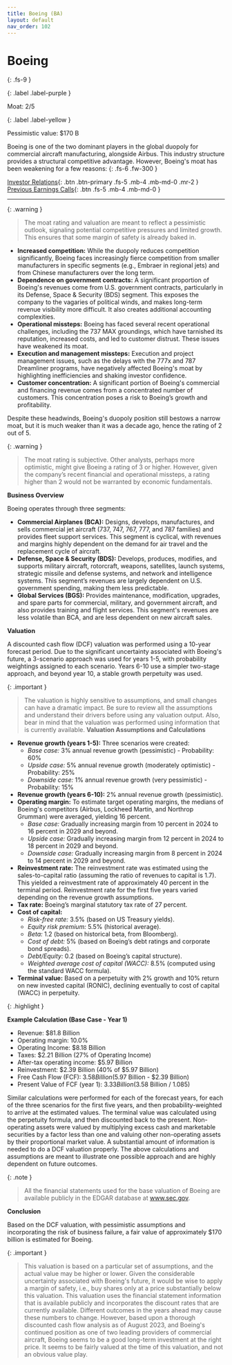 ```yaml
---
title: Boeing (BA)
layout: default
nav_order: 102
---
```


# Boeing
{: .fs-9 }

{: .label .label-purple }

Moat: 2/5

{: .label .label-yellow }

Pessimistic value: $170 B

Boeing is one of the two dominant players in the global duopoly for commercial aircraft manufacturing, alongside Airbus. This industry structure provides a structural competitive advantage. However, Boeing's moat has been weakening for a few reasons:
{: .fs-6 .fw-300 }

[Investor Relations](https://www.google.com/search?q=BA+investor+relations){: .btn .btn-primary .fs-5 .mb-4 .mb-md-0 .mr-2 }
[Previous Earnings Calls](https://discountingcashflows.com/company/BA/transcripts/){: .btn .fs-5 .mb-4 .mb-md-0 }

---

{: .warning } 
>The moat rating and valuation are meant to reflect a pessimistic outlook, signaling potential competitive pressures and limited growth. This ensures that some margin of safety is already baked in.


* **Increased competition:** While the duopoly reduces competition significantly, Boeing faces increasingly fierce competition from smaller manufacturers in specific segments (e.g., Embraer in regional jets) and from Chinese manufacturers over the long term.
* **Dependence on government contracts:** A significant proportion of Boeing's revenues come from U.S. government contracts, particularly in its Defense, Space & Security (BDS) segment. This exposes the company to the vagaries of political winds, and makes long-term revenue visibility more difficult. It also creates additional accounting complexities.
* **Operational missteps:** Boeing has faced several recent operational challenges, including the 737 MAX groundings, which have tarnished its reputation, increased costs, and led to customer distrust. These issues have weakened its moat.
* **Execution and management missteps:** Execution and project management issues, such as the delays with the 777x and 787 Dreamliner programs, have negatively affected Boeing's moat by highlighting inefficiencies and shaking investor confidence.
* **Customer concentration:**  A significant portion of Boeing's commercial and financing revenue comes from a concentrated number of customers. This concentration poses a risk to Boeing’s growth and profitability. 

Despite these headwinds, Boeing's duopoly position still bestows a narrow moat, but it is much weaker than it was a decade ago, hence the rating of 2 out of 5.

{: .warning }
>  The moat rating is subjective. Other analysts, perhaps more optimistic, might give Boeing a rating of 3 or higher. However, given the company’s recent financial and operational missteps, a rating higher than 2 would not be warranted by economic fundamentals.

**Business Overview**

Boeing operates through three segments:

* **Commercial Airplanes (BCA):** Designs, develops, manufactures, and sells commercial jet aircraft (737, 747, 767, 777, and 787 families) and provides fleet support services. This segment is cyclical, with revenues and margins highly dependent on the demand for air travel and the replacement cycle of aircraft.
* **Defense, Space & Security (BDS):** Develops, produces, modifies, and supports military aircraft, rotorcraft, weapons, satellites, launch systems, strategic missile and defense systems, and network and intelligence systems. This segment’s revenues are largely dependent on U.S. government spending, making them less predictable.
* **Global Services (BGS):** Provides maintenance, modification, upgrades, and spare parts for commercial, military, and government aircraft, and also provides training and flight services. This segment's revenues are less volatile than BCA, and are less dependent on new aircraft sales.

**Valuation**

A discounted cash flow (DCF) valuation was performed using a 10-year forecast period. Due to the significant uncertainty associated with Boeing's future, a 3-scenario approach was used for years 1-5, with probability weightings assigned to each scenario. Years 6-10 use a simpler two-stage approach, and beyond year 10, a stable growth perpetuity was used.

{: .important }
>  The valuation is highly sensitive to assumptions, and small changes can have a dramatic impact. Be sure to review all the assumptions and understand their drivers before using any valuation output. Also, bear in mind that the valuation was performed using information that is currently available.
**Valuation Assumptions and Calculations**

* **Revenue growth (years 1-5):** Three scenarios were created:
    * *Base case:* 3% annual revenue growth (pessimistic) - Probability: 60%
    * *Upside case:* 5% annual revenue growth (moderately optimistic) - Probability: 25%
    * *Downside case:* 1% annual revenue growth (very pessimistic) - Probability: 15%
* **Revenue growth (years 6-10):** 2% annual revenue growth (pessimistic).
* **Operating margin:** To estimate target operating margins, the medians of Boeing's competitors (Airbus, Lockheed Martin, and Northrop Grumman) were averaged, yielding 16 percent.
    * *Base case:* Gradually increasing margin from 10 percent in 2024 to 16 percent in 2029 and beyond.
    * *Upside case:* Gradually increasing margin from 12 percent in 2024 to 18 percent in 2029 and beyond.
    * *Downside case:* Gradually increasing margin from 8 percent in 2024 to 14 percent in 2029 and beyond.
* **Reinvestment rate:** The reinvestment rate was estimated using the sales-to-capital ratio (assuming the ratio of revenues to capital is 1.7). This yielded a reinvestment rate of approximately 40 percent in the terminal period. Reinvestment rate for the first five years varied depending on the revenue growth assumptions.
* **Tax rate:** Boeing’s marginal statutory tax rate of 27 percent.
* **Cost of capital:**
    * *Risk-free rate:* 3.5% (based on US Treasury yields).
    * *Equity risk premium:* 5.5% (historical average).
    * *Beta:* 1.2 (based on historical beta, from Bloomberg).
    * *Cost of debt:* 5% (based on Boeing’s debt ratings and corporate bond spreads).
    * *Debt/Equity:* 0.2 (based on Boeing’s capital structure).
    * *Weighted average cost of capital (WACC):* 8.5% (computed using the standard WACC formula).
* **Terminal value:** Based on a perpetuity with 2% growth and 10% return on new invested capital (RONIC), declining eventually to cost of capital (WACC) in perpetuity.


{: .highlight }

**Example Calculation (Base Case - Year 1)**

* Revenue: $81.8 Billion
* Operating margin: 10.0%
* Operating Income: $8.18 Billion
* Taxes: $2.21 Billion (27% of Operating Income)
* After-tax operating income: $5.97 Billion
* Reinvestment: $2.39 Billion (40% of $5.97 Billion)
* Free Cash Flow (FCF): $3.58 Billion ($5.97 Billion - $2.39 Billion)
* Present Value of FCF (year 1): $3.33 Billion ($3.58 Billion / 1.085)

Similar calculations were performed for each of the forecast years, for each of the three scenarios for the first five years, and then probability-weighted to arrive at the estimated values. The terminal value was calculated using the perpetuity formula, and then discounted back to the present. Non-operating assets were valued by multiplying excess cash and marketable securities by a factor less than one and valuing other non-operating assets by their proportional market value. A substantial amount of information is needed to do a DCF valuation properly. The above calculations and assumptions are meant to illustrate one possible approach and are highly dependent on future outcomes.

{: .note }
>   All the financial statements used for the base valuation of Boeing are available publicly in the EDGAR database at www.sec.gov.

**Conclusion**

Based on the DCF valuation, with pessimistic assumptions and incorporating the risk of business failure, a fair value of approximately $170 billion is estimated for Boeing.

{: .important }
>  This valuation is based on a particular set of assumptions, and the actual value may be higher or lower. Given the considerable uncertainty associated with Boeing's future, it would be wise to apply a margin of safety, i.e., buy shares only at a price substantially below this valuation.
This valuation uses the financial statement information that is available publicly and incorporates the discount rates that are currently available. Different outcomes in the years ahead may cause these numbers to change. However, based upon a thorough discounted cash flow analysis as of August 2023, and Boeing's continued position as one of two leading providers of commercial aircraft, Boeing seems to be a good long-term investment at the right price. It seems to be fairly valued at the time of this valuation, and not an obvious value play.